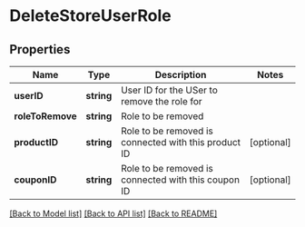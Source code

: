 # DeleteStoreUserRole

## Properties
Name | Type | Description | Notes
------------ | ------------- | ------------- | -------------
**userID** | **string** | User ID for the USer to remove the role for | 
**roleToRemove** | **string** | Role to be removed | 
**productID** | **string** | Role to be removed is connected with this product ID | [optional] 
**couponID** | **string** | Role to be removed is connected with this coupon ID | [optional] 

[[Back to Model list]](../README.md#documentation-for-models) [[Back to API list]](../README.md#documentation-for-api-endpoints) [[Back to README]](../README.md)



